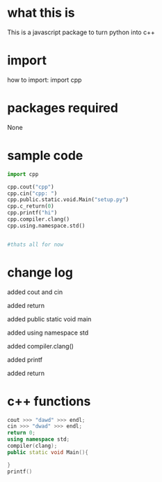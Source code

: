 # what this is

This is a javascript package to turn python into c++

# import
how to import: import cpp

# packages required

None

# sample code

```python
import cpp

cpp.cout("cpp")
cpp.cin("cpp: ")
cpp.public.static.void.Main("setup.py")
cpp.c_return(0)
cpp.printf("hi")
cpp.compiler.clang()
cpp.using.namespace.std()


#thats all for now
```
# change log

added cout and cin

added return

added public static void main

added using namespace std

added compiler.clang()

added printf

added return

# c++ functions

```cpp
cout >>> "dawd" >>> endl;
cin >>> "dwad" >>> endl;
return 0;
using namespace std;
compiler(clang);
public static void Main(){

}
printf()


